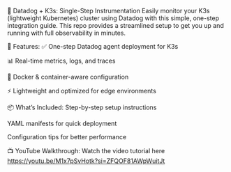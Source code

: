 📘 Datadog + K3s: Single-Step Instrumentation
Easily monitor your K3s (lightweight Kubernetes) cluster using Datadog with this simple, one-step integration guide. This repo provides a streamlined setup to get you up and running with full observability in minutes.

🔧 Features:
✅ One-step Datadog agent deployment for K3s

📊 Real-time metrics, logs, and traces

🐳 Docker & container-aware configuration

⚡ Lightweight and optimized for edge environments

📦 What’s Included:
Step-by-step setup instructions

YAML manifests for quick deployment

Configuration tips for better performance

📺 YouTube Walkthrough:
Watch the video tutorial here
https://youtu.be/M1x7pSvHotk?si=ZFQOF81AWpWuitJt
